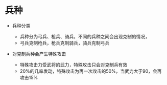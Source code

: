 兵种
=======

+ 兵种分类
    + 兵种分为弓兵、枪兵、骑兵，不同的兵种之间会出现克制的情况，
    + 弓兵克制枪兵，枪兵克制骑兵，骑兵克制弓兵

+ 对克制兵种会产生特殊攻击
    + 特殊攻击力受武将的武力，特殊攻击只会对克制兵有效
    + 20%的几率发动，特殊攻击为再一次攻击的50%，当武力大于90，会再攻击15%
